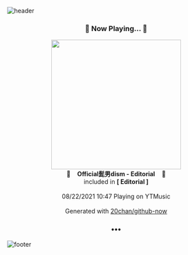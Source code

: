![header](https://capsule-render.vercel.app/api?type=wave&height=170&section=header&text=Hi.%20I'm%20SHIFT&fontColor=090707&fontAlignX=45&fontAlignY=65&fontSize=100)

<h3 align="center">🎵 Now Playing... 🎵</h3>
<p align="center">
  <a href="https://music.youtube.com/watch?v=mN3MEypzw2A">
    <img width="300" src="https://lh3.googleusercontent.com/zZy89DQBNNe9nMoOeR-xiJKiINPI1Y1YzePRO2Fwt4pj20Tm_FkBHnQODMAoxapzaT_tiSacaKR3TiVb">
  </a>
  <br>
  🎵&nbsp&nbsp&nbsp <b>Official髭男dism - Editorial</b> &nbsp&nbsp&nbsp🎵
  <br>
  included in <b>[ Editorial ]</b>
  
  <br />
  <br />
  08/22/2021 10:47 Playing on YTMusic
  <br />
  <br />
  Generated with <a href="https://github.com/20chan/github-now">20chan/github-now</a>
</p>

<h3 align="center">•••</h3>

![footer](https://capsule-render.vercel.app/api?type=wave&height=150&section=footer)
